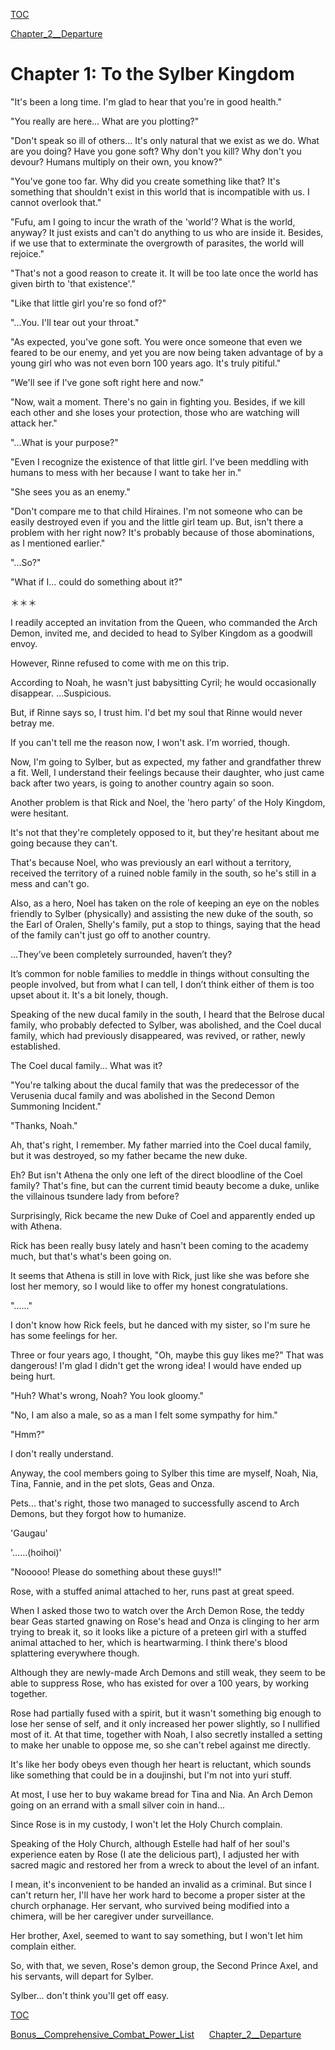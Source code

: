 [TOC](./readme.md)&nbsp;&nbsp;&nbsp;&nbsp;&nbsp;&nbsp;

[Chapter_2__Departure](./Chapter_2__Departure.md)



<?xml version="1.0" encoding="utf-8"?> <!DOCTYPE html PUBLIC "-//W3C//DTD XHTML 1.1//EN" "http://www.w3.org/TR/xhtml11/DTD/xhtml11.dtd">

# Chapter 1: To the Sylber Kingdom

"It's been a long time. I'm glad to hear that you're in good health."

"You really are here... What are you plotting?"

"Don't speak so ill of others... It's only natural that we exist as we do. What are you doing? Have you gone soft? Why don't you kill? Why don't you devour? Humans multiply on their own, you know?"

"You've gone too far. Why did you create something like that? It's something that shouldn't exist in this world that is incompatible with us. I cannot overlook that."

"Fufu, am I going to incur the wrath of the 'world'? What is the world, anyway? It just exists and can't do anything to us who are inside it. Besides, if we use that to exterminate the overgrowth of parasites, the world will rejoice."

"That's not a good reason to create it. It will be too late once the world has given birth to 'that existence'."

"Like that little girl you're so fond of?"

"...You. I'll tear out your throat."

"As expected, you've gone soft. You were once someone that even we feared to be our enemy, and yet you are now being taken advantage of by a young girl who was not even born 100 years ago. It's truly pitiful."

"We'll see if I've gone soft right here and now."

"Now, wait a moment. There's no gain in fighting you. Besides, if we kill each other and she loses your protection, those who are watching will attack her."

"...What is your purpose?"

"Even I recognize the existence of that little girl. I've been meddling with humans to mess with her because I want to take her in."

"She sees you as an enemy."

"Don't compare me to that child Hiraines. I'm not someone who can be easily destroyed even if you and the little girl team up. But, isn't there a problem with her right now? It's probably because of those abominations, as I mentioned earlier."

"...So?"

"What if I... could do something about it?"

＊＊＊

I readily accepted an invitation from the Queen, who commanded the Arch Demon, invited me, and decided to head to Sylber Kingdom as a goodwill envoy.

However, Rinne refused to come with me on this trip.

According to Noah, he wasn't just babysitting Cyril; he would occasionally disappear. ...Suspicious.

But, if Rinne says so, I trust him. I'd bet my soul that Rinne would never betray me.

If you can't tell me the reason now, I won't ask. I'm worried, though.

Now, I'm going to Sylber, but as expected, my father and grandfather threw a fit. Well, I understand their feelings because their daughter, who just came back after two years, is going to another country again so soon.

Another problem is that Rick and Noel, the 'hero party' of the Holy Kingdom, were hesitant.

It's not that they're completely opposed to it, but they're hesitant about me going because they can't.

That's because Noel, who was previously an earl without a territory, received the territory of a ruined noble family in the south, so he's still in a mess and can't go.

Also, as a hero, Noel has taken on the role of keeping an eye on the nobles friendly to Sylber (physically) and assisting the new duke of the south, so the Earl of Oralen, Shelly's family, put a stop to things, saying that the head of the family can't just go off to another country.

…They’ve been completely surrounded, haven’t they?

It’s common for noble families to meddle in things without consulting the people involved, but from what I can tell, I don’t think either of them is too upset about it. It's a bit lonely, though.

Speaking of the new ducal family in the south, I heard that the Belrose ducal family, who probably defected to Sylber, was abolished, and the Coel ducal family, which had previously disappeared, was revived, or rather, newly established.

The Coel ducal family... What was it?

"You're talking about the ducal family that was the predecessor of the Verusenia ducal family and was abolished in the Second Demon Summoning Incident."

"Thanks, Noah."

Ah, that's right, I remember. My father married into the Coel ducal family, but it was destroyed, so my father became the new duke.

Eh? But isn't Athena the only one left of the direct bloodline of the Coel family? That's fine, but can the current timid beauty become a duke, unlike the villainous tsundere lady from before?

Surprisingly, Rick became the new Duke of Coel and apparently ended up with Athena.

Rick has been really busy lately and hasn't been coming to the academy much, but that's what's been going on.

It seems that Athena is still in love with Rick, just like she was before she lost her memory, so I would like to offer my honest congratulations.

"......"

I don't know how Rick feels, but he danced with my sister, so I'm sure he has some feelings for her.

Three or four years ago, I thought, "Oh, maybe this guy likes me?" That was dangerous! I'm glad I didn't get the wrong idea! I would have ended up being hurt.

"Huh? What's wrong, Noah? You look gloomy."

"No, I am also a male, so as a man I felt some sympathy for him."

"Hmm?"

I don't really understand.

Anyway, the cool members going to Sylber this time are myself, Noah, Nia, Tina, Fannie, and in the pet slots, Geas and Onza.

Pets... that's right, those two managed to successfully ascend to Arch Demons, but they forgot how to humanize.

'Gaugau'

'……(hoihoi)'

"Nooooo! Please do something about these guys!!"

Rose, with a stuffed animal attached to her, runs past at great speed. 

When I asked those two to watch over the Arch Demon Rose, the teddy bear Geas started gnawing on Rose's head and Onza is clinging to her arm trying to break it, so it looks like a picture of a preteen girl with a stuffed animal attached to her, which is heartwarming. I think there's blood splattering everywhere though.

Although they are newly-made Arch Demons and still weak, they seem to be able to suppress Rose, who has existed for over a 100 years, by working together.

Rose had partially fused with a spirit, but it wasn't something big enough to lose her sense of self, and it only increased her power slightly, so I nullified most of it. At that time, together with Noah, I also secretly installed a setting to make her unable to oppose me, so she can't rebel against me directly.

It's like her body obeys even though her heart is reluctant, which sounds like something that could be in a doujinshi, but I'm not into yuri stuff.

At most, I use her to buy wakame bread for Tina and Nia. An Arch Demon going on an errand with a small silver coin in hand...

Since Rose is in my custody, I won't let the Holy Church complain.

Speaking of the Holy Church, although Estelle had half of her soul's experience eaten by Rose (I ate the delicious part), I adjusted her with sacred magic and restored her from a wreck to about the level of an infant.   
  
 I mean, it's inconvenient to be handed an invalid as a criminal. But since I can't return her, I'll have her work hard to become a proper sister at the church orphanage. Her servant, who survived being modified into a chimera, will be her caregiver under surveillance.

Her brother, Axel, seemed to want to say something, but I won't let him complain either.

So, with that, we seven, Rose's demon group, the Second Prince Axel, and his servants, will depart for Sylber.

Sylber... don't think you'll get off easy.


[TOC](./readme.md)

[Bonus__Comprehensive_Combat_Power_List](./Bonus__Comprehensive_Combat_Power_List.md)&nbsp;&nbsp;&nbsp;&nbsp;&nbsp;&nbsp;[Chapter_2__Departure](./Chapter_2__Departure.md)

